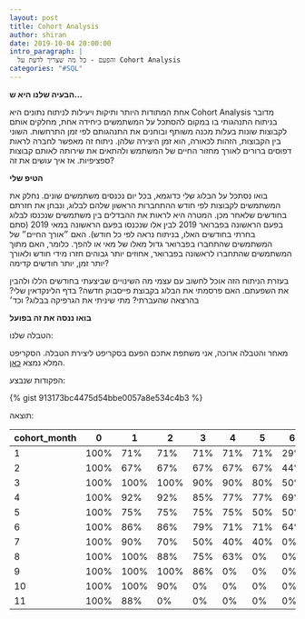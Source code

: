```yaml
---
layout: post
title: Cohort Analysis
author: shiran
date: 2019-10-04 20:00:00
intro_paragraph: |
  והפעם - כל מה שצריך לדעת על Cohort Analysis
categories: "#SQL"
---
```

**הבעיה שלנו היא ש...**

אחת המתודות היותר ותיקות ויעילות לניתוח נתונים היא Cohort Analysis
מדובר בניתוח התנהגותי בו במקום להסתכל על המשתמשים כיחידה אחת, מחלקים אותם לקבוצות שונות בעלות מכנה משותף ובוחנים את התנהגותם לפי זמן התרחשות. השוני בין הקבוצות, הזהות לכאורה, הוא זמן היצירה שלהן.
ניתוח זה מאפשר לחברה לראות דפוסים ברורים לאורך מחזור החיים של המשתמש ולהתאים את שירותה לאותם קבוצות ספציפיות. אז איך עושים את זה?

**הטיפ שלי**

בואו נסתכל על הבלוג שלי כדוגמא, בכל יום נכנסים משתמשים שונים. נחלק את המשתמשים לקבוצות לפי חודש ההתחברות הראשון שלהם לבלוג, ונבחן את חזרתם בחודשים שלאחר מכן. המטרה היא לראות את ההבדלים בין משתמשים שנכנסו לבלוג בפעם הראשונה בפברואר 2019 לבין אלו שנכנסו בפעם הראשונה במאי 2019 (סתם בחרתי בחודשים האלו, בניתוח נראה לפי כל חודש). האם ״אורך החיים״ של המשתמשים שהתחברו בפברואר גדול מאלו של מאי או להפך. כלומר, האם מתוך המשתמשים שהתחברו לראשונה בפברואר, אחוזים יותר גבוהים חזרו מידי חודש ולאורך יותר זמן, יותר חודשים קדימה?

בעזרת הניתוח הזה אוכל לחשוב עם עצמי מה השינויים שביצעתי בחודשים הללו ולהבין את השפעתם. האם פרסמתי את הבלוג בקבוצת פייסבוק חדשה? בדף הלינקדאין שלי? בהרצאה שהעברתי? מתי שיניתי את הגרפיקה בבלוג? וכד׳

**בואו ננסה את זה בפועל**

הטבלה שלנו:

מאחר והטבלה ארוכה, אני משתפת אתכם הפעם בסקריפט ליצירת הטבלה. הסקריפט המלא נמצא [כאן](https://gist.github.com/shirankrasnov/49a66221d25e346099f9aad828ae4367).

הפקודות שנבצע:

{% gist 913173bc4475d54bbe0057a8e534c4b3 %}

תוצאה:

| cohort_month | 0    | 1    | 2    | 3   | 4   | 5   | 6   |
| ------------ | ---- | ---- | ---- | --- | --- | --- | --- |
| 1            | 100% | 71%  | 71%  | 71% | 71% | 71% | 29% |
| 2            | 100% | 67%  | 67%  | 67% | 67% | 67% | 44% |
| 3            | 100% | 100% | 100% | 90% | 90% | 80% | 50% |
| 4            | 100% | 92%  | 92%  | 85% | 77% | 77% | 69% |
| 5            | 100% | 75%  | 75%  | 75% | 75% | 50% | 50% |
| 6            | 100% | 86%  | 86%  | 79% | 71% | 71% | 64% |
| 7            | 100% | 90%  | 70%  | 50% | 40% | 40% | 0%  |
| 8            | 100% | 100% | 88%  | 75% | 63% | 0%  | 0%  |
| 9            | 100% | 100% | 100% | 86% | 0%  | 0%  | 0%  |
| 10           | 100% | 100% | 90%  | 0%  | 0%  | 0%  | 0%  |
| 11           | 100% | 88%  | 0%   | 0%  | 0%  | 0%  | 0%  |

